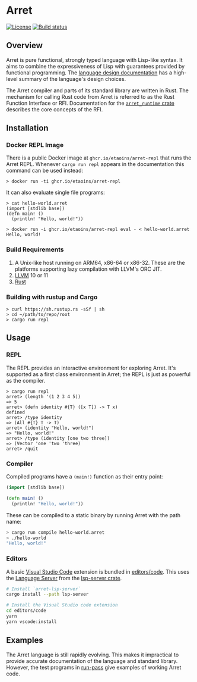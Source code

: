 # Arret

[![License](https://img.shields.io/badge/License-Apache%202.0-blue.svg)](https://opensource.org/licenses/Apache-2.0)
[![Build status](https://badge.buildkite.com/bcda02e06b6795e669edae4264bdecbb11ff98b4f5afb1fa4b.svg?branch=master)](https://buildkite.com/arret/arret)

## Overview

Arret is pure functional, strongly typed language with Lisp-like syntax.
It aims to combine the expressiveness of Lisp with guarantees provided by functional programming.
The [language design documentation](./docs/language-design.md) has a high-level summary of the language's design choices.

The Arret compiler and parts of its standard library are written in Rust.
The mechanism for calling Rust code from Arret is referred to as the Rust Function Interface or RFI.
Documentation for the [`arret_runtime` crate](https://rustdoc.arret-lang.org/arret_runtime/index.html) describes the core concepts of the RFI.

## Installation

### Docker REPL Image

There is a public Docker image at `ghcr.io/etaoins/arret-repl` that runs the Arret REPL.
Whenever `cargo run repl` appears in the documentation this command can be used instead:

```shell
> docker run -ti ghcr.io/etaoins/arret-repl
```

It can also evaluate single file programs:

```shell
> cat hello-world.arret
(import [stdlib base])
(defn main! ()
  (println! "Hello, world!"))

> docker run -i ghcr.io/etaoins/arret-repl eval - < hello-world.arret
Hello, world!
```

### Build Requirements

1. A Unix-like host running on ARM64, x86-64 or x86-32.
   These are the platforms supporting lazy compilation with LLVM's ORC JIT.
1. [LLVM](http://releases.llvm.org) 10 or 11
1. [Rust](https://www.rust-lang.org/en-US/)

### Building with rustup and Cargo

```shell
> curl https://sh.rustup.rs -sSf | sh
> cd ~/path/to/repo/root
> cargo run repl
```

## Usage

### REPL

The REPL provides an interactive environment for exploring Arret.
It's supported as a first class environment in Arret; the REPL is just as powerful as the compiler.

```text
> cargo run repl
arret> (length '(1 2 3 4 5))
=> 5
arret> (defn identity #{T} ([x T]) -> T x)
defined
arret> /type identity
=> (All #{T} T -> T)
arret> (identity "Hello, world!")
=> "Hello, world!"
arret> /type (identity [one two three])
=> (Vector 'one 'two 'three)
arret> /quit
```

### Compiler

Compiled programs have a `(main!)` function as their entry point:

```clojure
(import [stdlib base])

(defn main! ()
  (println! "Hello, world!"))
```

These can be compiled to a static binary by running Arret with the path name:

```sh
> cargo run compile hello-world.arret
> ./hello-world
"Hello, world!"
```

### Editors

A basic [Visual Studio Code](https://code.visualstudio.com) extension is bundled in [editors/code](./editors/code).
This uses the [Language Server](https://microsoft.github.io/language-server-protocol/) from the [lsp-server crate](./lsp-server).

```sh
# Install `arret-lsp-server`
cargo install --path lsp-server

# Install the Visual Studio code extension
cd editors/code
yarn
yarn vscode:install
```

## Examples

The Arret language is still rapidly evolving.
This makes it impractical to provide accurate documentation of the language and standard library.
However, the test programs in [run-pass](compiler/tests/run-pass) give examples of working Arret code.
